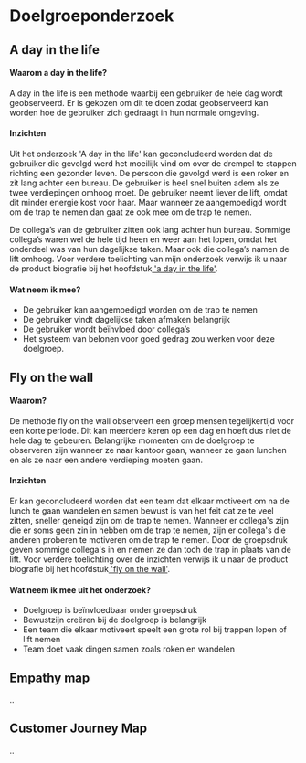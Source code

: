 # Doelgroeponderzoek

## A day in the life

#### Waarom a day in the life?

A day in the life is een methode waarbij een gebruiker de hele dag wordt geobserveerd. Er is gekozen om dit te doen zodat geobserveerd kan worden hoe de gebruiker zich gedraagt in hun normale omgeving.

#### Inzichten

Uit het onderzoek 'A day in the life' kan geconcludeerd worden dat de gebruiker die gevolgd werd het moeilijk vind om over de drempel te stappen richting een gezonder leven. De persoon die gevolgd werd is een roker en zit lang achter een bureau. De gebruiker is heel snel buiten adem als ze twee verdiepingen omhoog moet. De gebruiker neemt liever de lift, omdat dit minder energie kost voor haar. Maar wanneer ze aangemoedigd wordt om de trap te nemen dan gaat ze ook mee om de trap te nemen.

De collega’s van de gebruiker zitten ook lang achter hun bureau. Sommige collega’s waren wel de hele tijd heen en weer aan het lopen, omdat het onderdeel was van hun dagelijkse taken. Maar ook die collega’s namen de lift omhoog. Voor verdere toelichting van mijn onderzoek verwijs ik u naar de product biografie bij het hoofdstuk[ 'a day in the life'](https://s-sontoidjojo.gitbook.io/productbiografie/understand-and-empathize/gedrag-onderzoek/a-day-in-the-life).

#### Wat neem ik mee?

* De gebruiker kan aangemoedigd worden om de trap te nemen
* De gebruiker vindt dagelijkse taken afmaken belangrijk
* De gebruiker wordt beïnvloed door collega’s
* Het systeem van belonen voor goed gedrag zou werken voor deze doelgroep.

## Fly on the wall

#### Waarom?

De methode fly on the wall observeert een groep mensen tegelijkertijd voor een korte periode. Dit kan meerdere keren op een dag en hoeft dus niet de hele dag te gebeuren. Belangrijke momenten om de doelgroep te observeren zijn wanneer ze naar kantoor gaan, wanneer ze gaan lunchen en als ze naar een andere verdieping moeten gaan. 

#### Inzichten

Er kan geconcludeerd worden dat een team dat elkaar motiveert om na de lunch te gaan wandelen en samen bewust is van het feit dat ze te veel zitten, sneller geneigd zijn om de trap te nemen. Wanneer er collega's zijn die er soms geen zin in hebben om de trap te nemen, zijn er collega's die anderen proberen te motiveren om de trap te nemen. Door de groepsdruk geven sommige collega's in en nemen ze dan toch de trap in plaats van de lift. Voor verdere toelichting over de inzichten verwijs ik u naar de product biografie bij het hoofdstuk[ 'fly on the wall'](https://s-sontoidjojo.gitbook.io/productbiografie/understand-and-empathize/gedrag-onderzoek/fly-on-the-wall).

#### Wat neem ik mee uit het onderzoek?

* Doelgroep is beïnvloedbaar onder groepsdruk 
* Bewustzijn creëren bij de doelgroep is belangrijk
* Een team die elkaar motiveert speelt een grote rol bij trappen lopen of lift nemen
* Team doet vaak dingen samen zoals roken en wandelen

## Empathy map

..

## Customer Journey Map

..

